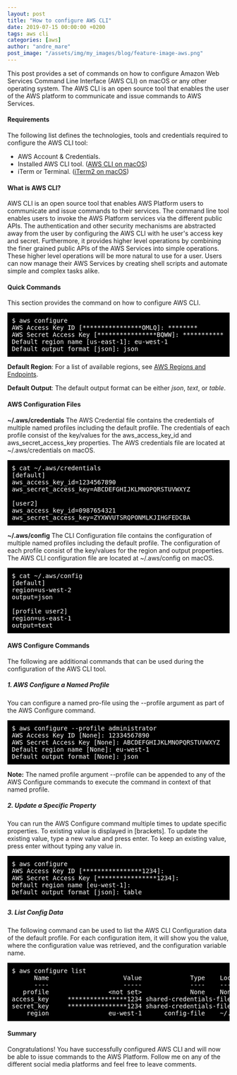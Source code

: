 ```yaml
---
layout: post
title: "How to configure AWS CLI"
date: 2019-07-15 00:00:00 +0200
tags: aws cli
categories: [aws]
author: "andre_mare"
post_image: "/assets/img/my_images/blog/feature-image-aws.png"
---
```


This post provides a set of commands on how to configure Amazon Web Services Command Line Interface (AWS CLI) on macOS or any other operating system. The AWS CLI is an open source tool that enables the user of the AWS platform to communicate and issue commands to AWS Services.

#### Requirements
The following list defines the technologies, tools and credentials required to configure the AWS CLI tool:

- AWS Account & Credentials.
- Installed AWS CLI tool. ([AWS CLI on macOS][1])
- iTerm or Terminal. ([iTerm2 on macOS][2])

#### What is AWS CLI?
AWS CLI is an open source tool that enables AWS Platform users to communicate and issue commands to their services. The command line tool enables users to invoke the AWS Platform services via the different public APIs. The authentication and other security mechanisms are abstracted away from the user by configuring the AWS CLI with he user's access key and secret. Furthermore, it provides higher level operations by combining the finer grained public APIs of the AWS Services into simple operations. These higher level operations will be more natural to use for a user. Users can now manage their AWS Services by creating shell scripts and automate simple and complex tasks alike.

#### Quick Commands
This section provides the command on how to configure AWS CLI.
<pre style="background-color:black;color:white;padding:10px;">
$ aws configure
AWS Access Key ID [****************OMLQ]: ********
AWS Secret Access Key [****************BQWW]: ***********
Default region name [us-east-1]: eu-west-1
Default output format [json]: json
</pre>

**Default Region**: For a list of available regions, see [AWS Regions and Endpoints][3]. 

**Default Output**: The default output format can be either *json*, *text*, or *table*.

#### AWS Configuration Files
**~/.aws/credentials**
The AWS Credential file contains the credentials of multiple named profiles including the default profile. The credentials of each profile consist of the key/values for the aws_access_key_id and aws_secret_access_key properties. The AWS credentials file are located at ~/.aws/credentials on macOS. 
<pre style="background-color:black;color:white;padding:10px;">
$ cat ~/.aws/credentials
[default]
aws_access_key_id=1234567890
aws_secret_access_key=ABCDEFGHIJKLMNOPQRSTUVWXYZ

[user2]
aws_access_key_id=0987654321
aws_secret_access_key=ZYXWVUTSRQPONMLKJIHGFEDCBA
</pre>

**~/.aws/config**
The CLI Configuration file contains the configuration of multiple named profiles including the default profile. The configuration of each profile consist of the key/values for the region and output properties. The AWS CLI configuration file are located at ~/.aws/config on macOS. 
<pre style="background-color:black;color:white;padding:10px;">
$ cat ~/.aws/config
[default]
region=us-west-2
output=json

[profile user2]
region=us-east-1
output=text
</pre>

#### AWS Configure Commands
The following are additional commands that can be used during the configuration of the AWS CLI tool.
##### 1. AWS Configure a Named Profile
You can configure a named pro-file using the --profile argument as part of the AWS Configure command.
<pre style="background-color:black;color:white;padding:10px;">
$ aws configure --profile administrator
AWS Access Key ID [None]: 12334567890
AWS Secret Access Key [None]: ABCDEFGHIJKLMNOPQRSTUVWXYZ
Default region name [None]: eu-west-1
Default output format [None]: json
</pre>

**Note:** The named profile argument --profile can be appended to any of the AWS Configure commands to execute the command in context of that named profile.  

##### 2. Update a Specific Property
You can run the AWS Configure command multiple times to update specific properties. To existing value is displayed in [brackets]. To update the existing value, type a new value and press enter. To keep an existing value, press enter without typing any value in.
<pre style="background-color:black;color:white;padding:10px;">
$ aws configure
AWS Access Key ID [****************1234]: 
AWS Secret Access Key [****************1234]: 
Default region name [eu-west-1]: 
Default output format [json]: table
</pre>

##### 3. List Config Data
The following command can be used to list the AWS CLI Configuration data of the default profile. For each configuration item, it will  show you  the  value,  where  the configuration value was retrieved, and the configuration variable name.
<pre style="background-color:black;color:white;padding:10px;">
$ aws configure list
      Name                    Value             Type    Location
      ----                    -----             ----    --------
   profile                &lt;not set&gt;             None    None
access_key     ****************1234 shared-credentials-file    
secret_key     ****************1234 shared-credentials-file    
    region                eu-west-1      config-file    ~/.aws/config
</pre>

#### Summary
Congratulations! You have successfully configured AWS CLI and will now be able to issue commands to the AWS Platform. Follow me on any of the different social media platforms and feel free to leave comments.

[1]:https://www.code2bits.com/how-to-install-awscli-on-macos-using-homebrew/
[2]:https://www.code2bits.com/how-to-install-iterm2-on-macos-using-homebrew/
[3]:https://docs.aws.amazon.com/general/latest/gr/rande.html